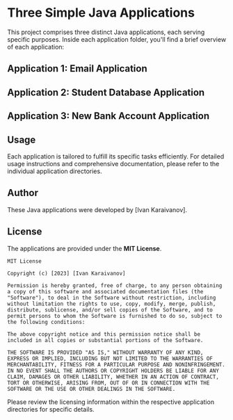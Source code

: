 # Three Simple Java Applications

This project comprises three distinct Java applications, each serving specific purposes. Inside each application folder, you'll find a brief overview of each application:

## Application 1: **Email Application**

## Application 2: **Student Database Application**

## Application 3: **New Bank Account Application**

## Usage

Each application is tailored to fulfill its specific tasks efficiently. For detailed usage instructions and comprehensive documentation, please refer to the individual application directories.

## Author

These Java applications were developed by [Ivan Karaivanov].

## License

The applications are provided under the **MIT License**.

```
MIT License

Copyright (c) [2023] [Ivan Karaivanov]

Permission is hereby granted, free of charge, to any person obtaining a copy of this software and associated documentation files (the "Software"), to deal in the Software without restriction, including without limitation the rights to use, copy, modify, merge, publish, distribute, sublicense, and/or sell copies of the Software, and to permit persons to whom the Software is furnished to do so, subject to the following conditions:

The above copyright notice and this permission notice shall be included in all copies or substantial portions of the Software.

THE SOFTWARE IS PROVIDED "AS IS," WITHOUT WARRANTY OF ANY KIND, EXPRESS OR IMPLIED, INCLUDING BUT NOT LIMITED TO THE WARRANTIES OF MERCHANTABILITY, FITNESS FOR A PARTICULAR PURPOSE AND NONINFRINGEMENT. IN NO EVENT SHALL THE AUTHORS OR COPYRIGHT HOLDERS BE LIABLE FOR ANY CLAIM, DAMAGES OR OTHER LIABILITY, WHETHER IN AN ACTION OF CONTRACT, TORT OR OTHERWISE, ARISING FROM, OUT OF OR IN CONNECTION WITH THE SOFTWARE OR THE USE OR OTHER DEALINGS IN THE SOFTWARE.
```

Please review the licensing information within the respective application directories for specific details.

